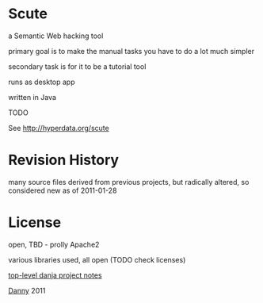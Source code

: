 Scute
=====

a Semantic Web hacking tool

primary goal is to make the manual tasks you have to do a lot much simpler

secondary task is for it to be a tutorial tool

runs as desktop app

written in Java

TODO

See http://hyperdata.org/scute

Revision History
================

many source files derived from previous projects, but radically altered, so considered new as of 2011-01-28 

License
=======

open, TBD - prolly Apache2

various libraries used, all open (TODO check licenses)

[top-level danja project notes](https://github.com/danja/projects)

[Danny](http://dannyayers.com/) 2011
